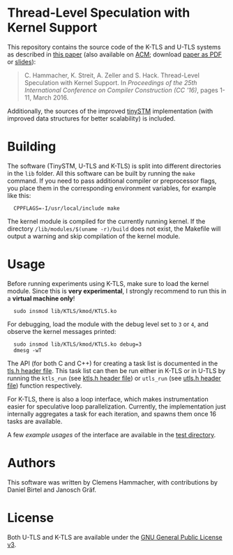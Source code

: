 Thread-Level Speculation with Kernel Support
============================================

This repository contains the source code of the K-TLS and U-TLS systems as
described in [this paper][paper-st] (also available on [ACM][paper-acm]; download [paper as PDF][paper-github] or [slides][slides-github]):
> C. Hammacher, K. Streit, A. Zeller and S. Hack. Thread-Level Speculation with
> Kernel Support. In *Proceedings of the 25th International Conference on
> Compiler Construction (CC '16)*, pages 1-11, March 2016.

Additionally, the sources of the improved [tinySTM] implementation (with
improved data structures for better scalability) is included.

Building
========

The software (TinySTM, U-TLS and K-TLS) is split into different directories in
the `lib` folder.
All this software can be built by running the `make` command. If you need to
pass additional compiler or preprocessor flags, you place them in the
corresponding environment variables, for example like this:
```
  CPPFLAGS=-I/usr/local/include make
```

The kernel module is compiled for the currently running kernel.
If the directory `/lib/modules/$(uname -r)/build` does not exist, the Makefile
will output a warning and skip compilation of the kernel module.

Usage
=====

Before running experiments using K-TLS, make sure to load the kernel module.
Since this is **very experimental**, I strongly recommend to run this in a
**virtual machine only**!
```
  sudo insmod lib/KTLS/kmod/KTLS.ko
```

For debugging, load the module with the debug level set to `3` or `4`, and
observe the kernel messages printed:
```
  sudo insmod lib/KTLS/kmod/KTLS.ko debug=3
  dmesg -wT
```

The API (for both C and C++) for creating a task list is documented in the
[tls.h header file](include/TLS/tls.h).
This task list can then be run either in K-TLS or in U-TLS by running the
`ktls_run` (see [ktls.h header file](include/TLS/ktls.h)) or `utls_run` (see
[utls.h header file](include/TLS/utls.h)) function respectively.

For K-TLS, there is also a loop interface, which makes instrumentation easier
for speculative loop parallelization. Currently, the implementation just
internally aggregates a task for each iteration, and spawns them once 16 tasks
are available.

A few *example usages* of the interface are available in the [test directory](test/).

Authors
=======

This software was written by Clemens Hammacher, with contributions by Daniel
Birtel and Janosch Gräf.

License
=======

Both U-TLS and K-TLS are available under the [GNU General Public License v3][GPL].

[tinySTM]: http://tmware.org/tinystm
[GPL]: https://gnu.org/licenses/gpl.html
[paper-st]: https://www.st.cs.uni-saarland.de/publications/details/hammacher-cc16/
[paper-acm]: http://dl.acm.org/citation.cfm?id=2892221
[paper-github]: https://github.com/hammacher/k-tls/blob/publications/cc16-hammacher-paper.pdf
[slides-github]: https://github.com/hammacher/k-tls/blob/publications/cc16-hammacher-slides.pdf
